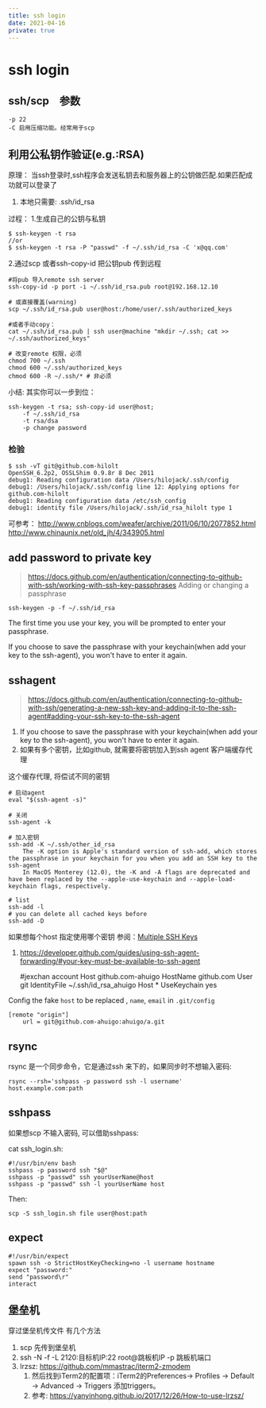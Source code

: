 ```yaml
---
title: ssh login
date: 2021-04-16
private: true
---
```

# ssh login
## ssh/scp　参数

    -p 22
    -C 启用压缩功能。经常用于scp
## 利用公私钥作验证(e.g.:RSA)
原理： 当ssh登录时,ssh程序会发送私钥去和服务器上的公钥做匹配.如果匹配成功就可以登录了

1. 本地只需要: .ssh/id_rsa

过程：
1.生成自己的公钥与私钥

	$ ssh-keygen -t rsa
	//or
	$ ssh-keygen -t rsa -P "passwd" -f ~/.ssh/id_rsa -C 'x@qq.com'

2.通过scp 或者ssh-copy-id 把公钥pub 传到远程

	#将pub 导入remote ssh server
    ssh-copy-id -p port -i ~/.ssh/id_rsa.pub root@192.168.12.10

    # 或直接覆盖(warning)
	scp ~/.ssh/id_rsa.pub user@host:/home/user/.ssh/authorized_keys

	#或者手动copy：
	cat ~/.ssh/id_rsa.pub | ssh user@machine "mkdir ~/.ssh; cat >> ~/.ssh/authorized_keys"

	# 改变remote 权限，必须
	chmod 700 ~/.ssh
	chmod 600 ~/.ssh/authorized_keys
	chmod 600 -R ~/.ssh/* # 非必须

小结: 其实你可以一步到位：

	ssh-keygen -t rsa; ssh-copy-id user@host;
		-f ~/.ssh/id_rsa
		-t rsa/dsa
        -p change password

### 检验

	$ ssh -vT git@github.com-hilolt
	OpenSSH_6.2p2, OSSLShim 0.9.8r 8 Dec 2011
	debug1: Reading configuration data /Users/hilojack/.ssh/config
	debug1: /Users/hilojack/.ssh/config line 12: Applying options for github.com-hilolt
	debug1: Reading configuration data /etc/ssh_config
	debug1: identity file /Users/hilojack/.ssh/id_rsa_hilolt type 1

可参考：
http://www.cnblogs.com/weafer/archive/2011/06/10/2077852.html
http://www.chinaunix.net/old_jh/4/343905.html

## add password to private key
> https://docs.github.com/en/authentication/connecting-to-github-with-ssh/working-with-ssh-key-passphrases
Adding or changing a passphrase

    ssh-keygen -p -f ~/.ssh/id_rsa

The first time you use your key, you will be prompted to enter your passphrase. 

If you choose to save the passphrase with your keychain(when add your key to the ssh-agent), you won't have to enter it again.

## sshagent
> https://docs.github.com/en/authentication/connecting-to-github-with-ssh/generating-a-new-ssh-key-and-adding-it-to-the-ssh-agent#adding-your-ssh-key-to-the-ssh-agent

1. If you choose to save the passphrase with your keychain(when add your key to the ssh-agent), you won't have to enter it again.
2. 如果有多个密钥，比如github, 就需要将密钥加入到ssh agent 客户端缓存代理

这个缓存代理, 将偿试不同的密钥

    # 启动agent
	eval "$(ssh-agent -s)"

    # 关闭
    ssh-agent -k

    # 加入密钥
    ssh-add -K ~/.ssh/other_id_rsa
        The -K option is Apple's standard version of ssh-add, which stores the passphrase in your keychain for you when you add an SSH key to the ssh-agent
        In MacOS Monterey (12.0), the -K and -A flags are deprecated and have been replaced by the --apple-use-keychain and --apple-load-keychain flags, respectively.

    # list
    ssh-add -l
    # you can delete all cached keys before
	ssh-add -D

如果想每个host 指定使用哪个密钥
参阅：[Multiple SSH Keys](https://gist.github.com/jexchan/2351996)
1. https://developer.github.com/guides/using-ssh-agent-forwarding/#your-key-must-be-available-to-ssh-agent

    #jexchan account
    Host github.com-ahuigo
        HostName github.com
        User git
        IdentityFile ~/.ssh/id_rsa_ahuigo
    Host *
        UseKeychain yes

Config the fake `host` to be replaced , `name`, `email` in `.git/config`

    [remote "origin"]
        url = git@github.com-ahuigo:ahuigo/a.git

## rsync
rsync 是一个同步命令，它是通过ssh 来下的，如果同步时不想输入密码:

	rsync --rsh='sshpass -p password ssh -l username' host.example.com:path

## sshpass
如果想scp 不输入密码, 可以借助sshpass:

cat ssh_login.sh:

	#!/usr/bin/env bash
	sshpass -p password ssh "$@"
	sshpass -p "passwd" ssh yourUserName@host
	sshpass -p "passwd" ssh -l yourUserName host


Then:

	scp -S ssh_login.sh file user@host:path

## expect

	#!/usr/bin/expect
	spawn ssh -o StrictHostKeyChecking=no -l username hostname
	expect "password:"
	send "password\r"
	interact

## 堡垒机
穿过堡垒机传文件 有几个方法
1. scp 先传到堡垒机
2. ssh -N -f -L 2120:目标机IP:22 root@跳板机IP -p 跳板机端口
3. lrzsz: https://github.com/mmastrac/iterm2-zmodem
    1. 然后找到iTerm2的配置项：iTerm2的Preferences-> Profiles -> Default -> Advanced -> Triggers 添加triggers。
    2. 参考: https://yanyinhong.github.io/2017/12/26/How-to-use-lrzsz/
